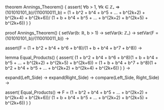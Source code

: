 theorem Annings_Theorem() {
  assert(
    ∀b > 1, ∀k ∈ ℤ₊ ⇒
    (101010101_b)/(110010011_b) = 
    (1 + b^2 + b^4 + b^5 + ... + b^(2k+2) + b^(2k+4) + b^(2k+6))/
    (1 + b + b^4 + b^5 + ... + b^(2k+2) + b^(2k+5) + b^(2k+6))
  )
}

proof Annings_Theorem() {
  setVar(b: ℝ, b > 1) →
  setVar(k: ℤ₊) →
  setVar(F = (101010101_b)/(110010011_b)) →
  
  assert(F = (1 + b^2 + b^4 + b^6 + b^8)/(1 + b + b^4 + b^7 + b^8)) →
  
  lemma Equal_Products() {
    assert(
      (1 + b^2 + b^4 + b^6 + b^8)(1 + b + b^4 + b^5 + ... + b^(2k+2) + b^(2k+5) + b^(2k+6)) =
      (1 + b + b^4 + b^7 + b^8)(1 + b^2 + b^4 + b^5 + ... + b^(2k+2) + b^(2k+4) + b^(2k+6))
    )
  } →
  
  expand(Left_Side) →
  expand(Right_Side) →
  compare(Left_Side, Right_Side) →
  
  assert(
    Equal_Products() ⇒ 
    F = (1 + b^2 + b^4 + b^5 + ... + b^(2k+2) + b^(2k+4) + b^(2k+6))/
        (1 + b + b^4 + b^5 + ... + b^(2k+2) + b^(2k+5) + b^(2k+6))
  )
}